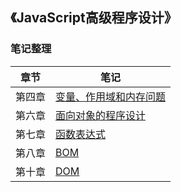 ##  《JavaScript高级程序设计》
### 笔记整理

章节 | 笔记
---|---
第四章 | [变量、作用域和内存问题](http://note.youdao.com/noteshare?id=bd3de896c812295da1a9cdf246d0ad60&sub=D5AACDAF4F0146FF836CCA7D9EF07FA7)
第六章 | [面向对象的程序设计](http://note.youdao.com/noteshare?id=ec64f08ff50bb44c19d7d9ea383de168&sub=046007C5FCA741648AC73DA51F266F91)
第七章 | [函数表达式](http://note.youdao.com/noteshare?id=4aa0da5e543bb2b08127e3a491346212&sub=7310AC2A20C3436293C6BD249E384C5F/)
第八章 | [BOM](http://note.youdao.com/noteshare?id=d68e86b886601188ef933f8d6f80beb2&sub=D37465E116EB40B6821F0C6EA7A7F5C0)
第十章 | [DOM](http://note.youdao.com/noteshare?id=19dc87583bccf5283d47fb3aec5fc51f&sub=8F9DA3FCC1D2485592BF0A0C1879C7EA)

